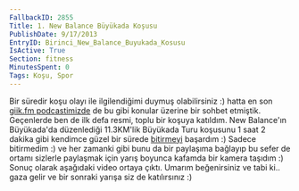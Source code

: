 ```yaml
---
FallbackID: 2855
Title: 1. New Balance Büyükada Koşusu
PublishDate: 9/17/2013
EntryID: Birinci_New_Balance_Buyukada_Kosusu
IsActive: True
Section: fitness
MinutesSpent: 0
Tags: Koşu, Spor
---
```

Bir süredir koşu olayı ile ilgilendiğimi duymuş olabilirsiniz :) hatta
en son [giik.fm
podcastimizde](http://giik.fm/selcuk-yavuz-ile-yazilimcilarin-egilimleri-uzerine-soylesi/)
de bu gibi konular üzerine bir sohbet etmiştik. Geçenlerde ben de ilk
defa resmi, toplu bir koşuya katıldım. New Balance'ın Büyükada'da
düzenlediği 11.3KM'lik Büyükada Turu koşusunu 1 saat 2 dakika gibi
kendimce güzel bir sürede
[bitirmeyi](http://instagram.com/p/eRrl13EAHC/) başardım :) Sadece
bitirmedim :) ve her zamanki gibi bunu da bir paylaşıma bağlayıp bu
sefer de ortamı sizlerle paylaşmak için yarış boyunca kafamda bir kamera
taşıdım :) Sonuç olarak aşağıdaki video ortaya çıktı. Umarım
beğenirsiniz ve tabi ki.. gaza gelir ve bir sonraki yarışa siz de
katılırsınız :)




